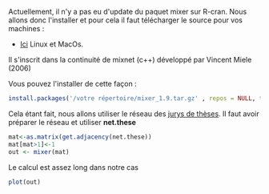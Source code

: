 
Actuellement, il n'y a pas eu d'update du paquet mixer sur R-cran. 
Nous allons donc l'installer et pour cela il faut télécharger le source pour vos machines : 
* [Ici](https://cran.r-project.org/src/contrib/Archive/mixer/mixer_1.9.tar.gz) Linux et MacOs.

Il s'inscrit dans la continuité de mixnet (c++)  développé par Vincent Miele (2006)

Vous pouvez l'installer de cette façon : 
```R
install.packages('/votre répertoire/mixer_1.9.tar.gz' , repos = NULL, type="source")
```

Cela étant fait, nous allons utiliser le réseau des [jurys de thèses](https://github.com/PirehP1/RessourcesReseauxED/blob/master/script/theseshistoire.md). Il faut avoir préparer le réseau et utiliser **net.these**

```R
mat<-as.matrix(get.adjacency(net.these))
mat[mat>1]<-1
out <- mixer(mat)
```
Le calcul est assez long dans notre cas 

```R
plot(out)
```
